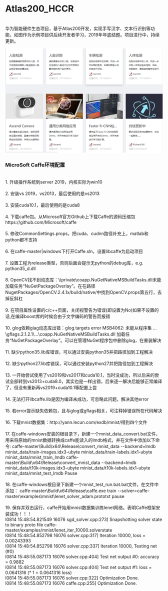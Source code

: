 # Atlas200_HCCR
<br>华为智能硬件生态项目，基于Atlas200开发，实现手写汉字、文本行识别等功能，如图作为示例项目供后续开发者学习，2019年年底结题。项目进行中，持续更新。</br>

![Example image2](https://github.com/HuiyanWen/Atlas200_HCCR/blob/master/1.png)  

<h3>MicroSoft Caffe环境配置</h3>
<br>1.	升级操作系统到server 2019，内核实际为win10</br>
<br>2.	安装vs 2019，vs2013，最后使用的是vs2013</br>
<br>3.	安装cuda10.1，最后使用的是cuda8</br>
<br>4.	下载caffe包。从Microsoft官方Github上下载Caffe的源码压缩包https://github.com/Microsoft/caffe</br>
<br>5.	修改CommonSettings.props，把cuda、cudnn路径补充上，matlab和python都不支持</br>
<br>6.	在caffe-master|windows下打开Caffe.sln，设置libcaffe为启动项目</br>
<br>7.	设置工程为release类型，否则后面会提示无python的debug库，e.g. python35_d.dll</br>
<br>8.	OpenCV找不到动态库：\\private\coapp.NuGetNativeMSBuildTasks.dll未能加载任务“NuGetPackageOverlay”。在在路径NugetPackages/OpenCV.2.4.1x/build/native/中找到OpenCV.props第五行，去掉反斜杠</br>
<br>9.	在项目属性设置的c/c++页面，关闭视警告为错误(即设置为No)如果不设置的话,在编译boost库的时候会由于文字编码的警告而报错</br>
<br>10.	glog依赖glag动态库出错：glog.targets error MSB4062: 未能从程序集 …\gflags.2.1.2.1\...\coapp.NuGetNativeMSBuildTasks.dll 加载任务“NuGetPackageOverlay”。可以在管理NuGet程序包中删除glog，在重装解决</br>
<br>11.	缺少python35.lib库错误，可以通过安装python35并把路径加到工程解决</br>
<br>12.	缺少python27.lib库错误，可以通过安装python27并把路径加到工程解决</br>
<br>13.	一开始尝试使用了vs2019和vs2017和cuda10.1，当时没成功，所以后来的尝试全部转到vs2013+cuda8.0，其实也是一样出错，后来逐一解决后能够正常编译了，但没有重新再vs2019+cuda10.1等配置上尝</br>
<br>14. 无法打开libcaffe.lib是因为编译未成功，可忽略此问题，解决其他error</br>
<br>15. 若error提示缺失依赖包，且与glog或gflags相关，可注释掉错误所在代码解决</br>
<br>16.	下载mnist数据集：http://yann.lecun.com/exdb/mnist/得到四个文件</br>
<br>17.	在caffe-windows安装的根目录下，新建一个mnist_data_convert.bat文件，用来将原始的mnist数据转换成caffe能读入的lmdb格式，并在文件中添加以下命令:
caffe-master\Build\x64\Release\convert_mnist_data --backend=lmdb minist_data/train-images.idx3-ubyte minist_data/train-labels.idx1-ubyte minist_data/mnist_train_lmdb
caffe-master\Build\x64\Release\convert_mnist_data --backend=lmdb minist_data/t10k-images.idx3-ubyte minist_data/t10k-labels.idx1-ubyte minist_data/mnist_test_lmdb
Pause</br>
<br>18.	在caffe-windows根目录下新建一个mnist_test_run.bat.bat文件，在文件中添加：
caffe-master\Build\x64\Release\caffe.exe  train --solver=caffe-master\examples\mnist\lenet_solver_adam.prototxt
pause </br> 
<br>19.	保存并双击运行，caffe开始用mnist数据集训练lenet网络。表明Caffe框架安装成功！！！
<br>I0814 15:48:54.821549 16076 sgd_solver.cpp:273] Snapshotting solver state to binary proto file caffe-master/examples/mnist/lenet_iter_10000.solverstate
<br>I0814 15:48:54.852798 16076 solver.cpp:317] Iteration 10000, loss = 0.00243393
<br>I0814 15:48:54.852798 16076 solver.cpp:337] Iteration 10000, Testing net (#0)
<br>I0814 15:48:55.087173 16076 solver.cpp:404]     Test net output #0: accuracy = 0.9882
<br>I0814 15:48:55.087173 16076 solver.cpp:404]     Test net output #1: loss = 0.0641316 (* 1 = 0.0641316 loss)
<br>I0814 15:48:55.087173 16076 solver.cpp:322] Optimization Done.
<br>I0814 15:48:55.087173 16076 caffe.cpp:255] Optimization Done.</br>
